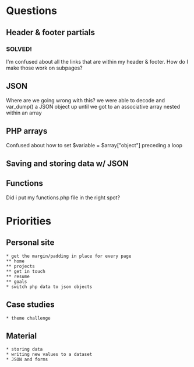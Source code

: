 # Questions

## Header & footer partials

### SOLVED!

I'm confused about all the links that are within my header & footer. How do I make those work on subpages?

## JSON

Where are we going wrong with this? we were able to decode and var_dump() a JSON object up until we got to an associative array nested within an array

## PHP arrays

Confused about how to set $variable = $array["object"] preceding a loop

## Saving and storing data w/ JSON

## Functions

Did i put my functions.php file in the right spot?

# Priorities

## Personal site
    * get the margin/padding in place for every page
    ** home
    ** projects
    ** get in touch
    ** resume
    ** goals
    * switch php data to json objects

## Case studies
    * theme challenge


## Material
    * storing data
    * writing new values to a dataset
    * JSON and forms
